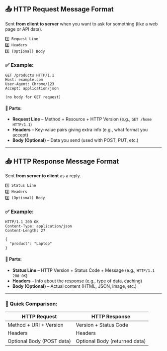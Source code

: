 ## 📤 HTTP Request Message Format

Sent **from client to server** when you want to ask for something (like a web page or API data).

```http
1️⃣ Request Line
2️⃣ Headers
3️⃣ (Optional) Body
```

### ✅ Example:

```http
GET /products HTTP/1.1
Host: example.com
User-Agent: Chrome/123
Accept: application/json

(no body for GET request)
```

#### 🔹 Parts:
- **Request Line** – Method + Resource + HTTP Version (e.g., `GET /home HTTP/1.1`)
- **Headers** – Key-value pairs giving extra info (e.g., what format you accept)
- **Body (Optional)** – Data you send (used with POST, PUT, etc.)

---

## 📥 HTTP Response Message Format

Sent **from server to client** as a reply.

```http
1️⃣ Status Line
2️⃣ Headers
3️⃣ (Optional) Body
```

### ✅ Example:

```http
HTTP/1.1 200 OK
Content-Type: application/json
Content-Length: 27

{
  "product": "Laptop"
}
```

#### 🔹 Parts:
- **Status Line** – HTTP Version + Status Code + Message (e.g., `HTTP/1.1 200 OK`)
- **Headers** – Info about the response (e.g., type of data, caching)
- **Body (Optional)** – Actual content (HTML, JSON, image, etc.)

---

### 🧠 Quick Comparison:

| HTTP Request               | HTTP Response               |
|---------------------------|-----------------------------|
| Method + URI + Version    | Version + Status Code       |
| Headers                   | Headers                     |
| Optional Body (POST data) | Optional Body (returned data)|
